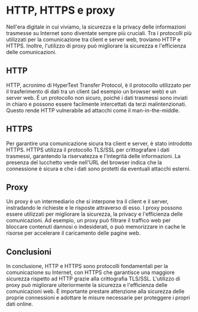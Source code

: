 # HTTP, HTTPS e proxy

Nell'era digitale in cui viviamo, la sicurezza e la privacy delle informazioni trasmesse su Internet sono diventate sempre più cruciali. Tra i protocolli più utilizzati per la comunicazione tra client e server web, troviamo HTTP e HTTPS. Inoltre, l'utilizzo di proxy può migliorare la sicurezza e l'efficienza delle comunicazioni.

## HTTP

HTTP, acronimo di HyperText Transfer Protocol, è il protocollo utilizzato per il trasferimento di dati tra un client (ad esempio un browser web) e un server web. È un protocollo non sicuro, poiché i dati trasmessi sono inviati in chiaro e possono essere facilmente intercettati da terzi malintenzionati. Questo rende HTTP vulnerabile ad attacchi come il man-in-the-middle.

## HTTPS

Per garantire una comunicazione sicura tra client e server, è stato introdotto HTTPS. HTTPS utilizza il protocollo TLS/SSL per crittografare i dati trasmessi, garantendo la riservatezza e l'integrità delle informazioni. La presenza del lucchetto verde nell'URL del browser indica che la connessione è sicura e che i dati sono protetti da eventuali attacchi esterni.

## Proxy

Un proxy è un intermediario che si interpone tra il client e il server, instradando le richieste e le risposte attraverso di esso. I proxy possono essere utilizzati per migliorare la sicurezza, la privacy e l'efficienza delle comunicazioni. Ad esempio, un proxy può filtrare il traffico web per bloccare contenuti dannosi o indesiderati, o può memorizzare in cache le risorse per accelerare il caricamento delle pagine web.

## Conclusioni

In conclusione, HTTP e HTTPS sono protocolli fondamentali per la comunicazione su Internet, con HTTPS che garantisce una maggiore sicurezza rispetto ad HTTP grazie alla crittografia TLS/SSL. L'utilizzo di proxy può migliorare ulteriormente la sicurezza e l'efficienza delle comunicazioni web. È importante prestare attenzione alla sicurezza delle proprie connessioni e adottare le misure necessarie per proteggere i propri dati online.